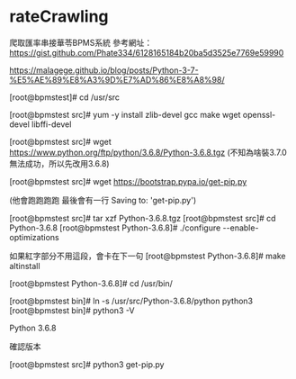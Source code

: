 # rateCrawling
爬取匯率串接華苓BPMS系統
參考網址：https://gist.github.com/Phate334/6128165184b20ba5d3525e7769e59990 

https://malagege.github.io/blog/posts/Python-3-7-%E5%AE%89%E8%A3%9D%E7%AD%86%E8%A8%98/ 

[root@bpmstest]# cd /usr/src 

[root@bpmstest src]# yum -y install zlib-devel gcc make wget openssl-devel libffi-devel 

[root@bpmstest src]# wget https://www.python.org/ftp/python/3.6.8/Python-3.6.8.tgz 
(不知為啥裝3.7.0無法成功，所以先改用3.6.8) 

[root@bpmstest src]# wget https://bootstrap.pypa.io/get-pip.py 

(他會跑跑跑跑 最後會有一行 Saving to: 'get-pip.py') 

[root@bpmstest src]# tar xzf Python-3.6.8.tgz 
[root@bpmstest src]# cd Python-3.6.8 
[root@bpmstest Python-3.6.8]# ./configure --enable-optimizations 

如果紅字部分不用這段，會卡在下一句 
[root@bpmstest Python-3.6.8]# make altinstall 

[root@bpmstest Python-3.6.8]# cd /usr/bin/ 

[root@bpmstest bin]# ln -s /usr/src/Python-3.6.8/python python3 
[root@bpmstest bin]# python3 -V 

Python 3.6.8 

確認版本 

[root@bpmstest src]# python3 get-pip.py 
